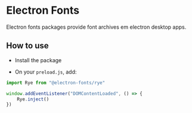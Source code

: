# Electron Fonts

Electron fonts packages provide font archives em electron desktop apps.

## How to use

* Install the package

* On your `preload.js`, add:

```ts
import Rye from "@electron-fonts/rye"

window.addEventListener("DOMContentLoaded", () => {
    Rye.inject()
})
```